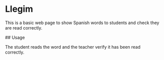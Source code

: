 # Llegim

This is a basic web page to show Spanish words to students and check they are read correctly.

## Usage

The student reads the word and the teacher verify it has been read correctly.